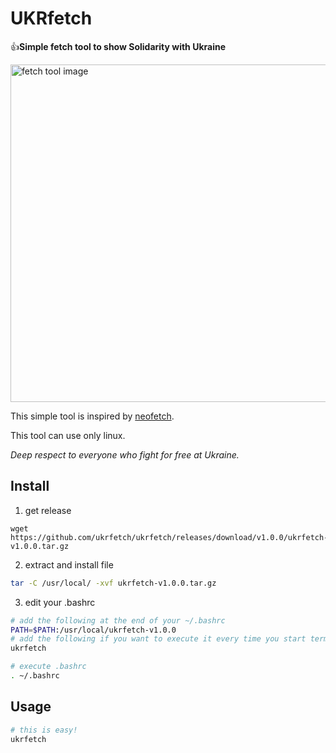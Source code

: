 # UKRfetch

:thumbsup:**Simple fetch tool to show Solidarity with Ukraine**

<img src="https://user-images.githubusercontent.com/100527338/155972141-66054d3c-eb5f-4c4b-9d92-5cb2ee90c3ad.png" width="540px" alt="fetch tool image">

This simple tool is inspired by [neofetch](https://github.com/dylanaraps/neofetch). 

This tool can use only linux.

*Deep respect to everyone who fight for free at Ukraine.*

## Install

1. get release
```
wget https://github.com/ukrfetch/ukrfetch/releases/download/v1.0.0/ukrfetch-v1.0.0.tar.gz
```

2. extract and install file
```bash
tar -C /usr/local/ -xvf ukrfetch-v1.0.0.tar.gz
```

3. edit your .bashrc
```bash
# add the following at the end of your ~/.bashrc
PATH=$PATH:/usr/local/ukrfetch-v1.0.0
# add the following if you want to execute it every time you start terminal.
ukrfetch
```
```bash
# execute .bashrc
. ~/.bashrc
```

## Usage

```bash
# this is easy!
ukrfetch
```
